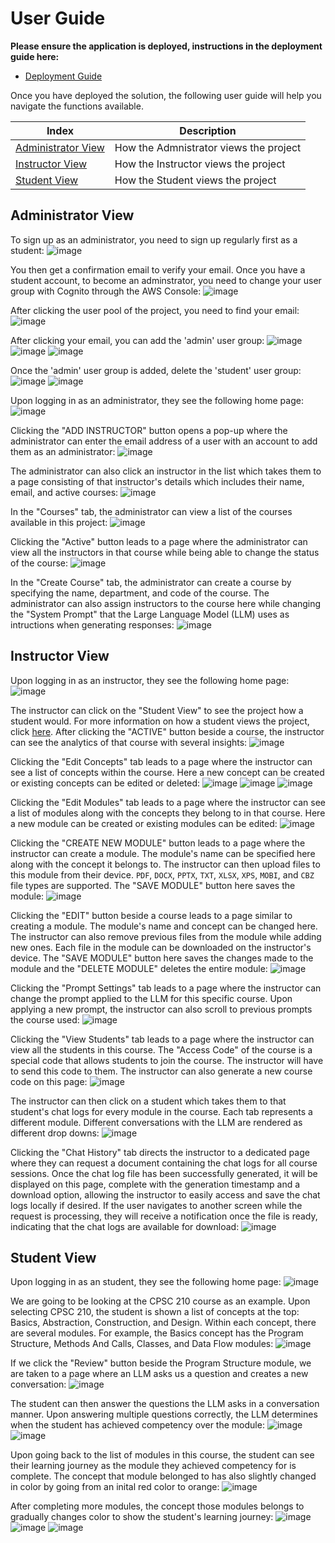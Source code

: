 # User Guide

**Please ensure the application is deployed, instructions in the deployment guide here:**
- [Deployment Guide](./deploymentGuide.md)

Once you have deployed the solution, the following user guide will help you navigate the functions available.

| Index    | Description |
| -------- | ------- |
| [Administrator View](#admin-view)  | How the Admnistrator views the project | 
| [Instructor View](#instructor-view)  | How the Instructor views the project |
| [Student View](#student-view)  | How the Student views the project |

## Administrator View
To sign up as an administrator, you need to sign up regularly first as a student:
![image](./images/create-account.png)

You then get a confirmation email to verify your email. Once you have a student account, to become an adminstrator, you need to change your user group with Cognito through the AWS Console:
![image](./images/user-pool.png)

After clicking the user pool of the project, you need to find your email:
![image](./images/users.png)

After clicking your email, you can add the 'admin' user group:
![image](./images/add-user-group.png)
![image](./images/select-admin.png)
![image](./images/admin-added.png)

Once the 'admin' user group is added, delete the 'student' user group:
![image](./images/delete-student.png)
![image](./images/only-admin.png)

Upon logging in as an administrator, they see the following home page:
![image](./images/admin-home-page.png)

Clicking the "ADD INSTRUCTOR" button opens a pop-up where the administrator can enter the email address of a user with an account to add them as an administrator:
![image](./images/admin-add-instructor.png)

The administrator can also click an instructor in the list which takes them to a page consisting of that instructor's details which includes their name, email, and active courses:
![image](./images/admin-instructor-details.png)

In the "Courses" tab, the administrator can view a list of the courses available in this project:
![image](./images/admin-courses.png)

Clicking the "Active" button leads to a page where the administrator can view all the instructors in that course while being able to change the status of the course:
![image](./images/admin-active.png)

In the "Create Course" tab, the administrator can create a course by specifying the name, department, and code of the course. The administrator can also assign instructors to the course here while changing the "System Prompt" that the Large Language Model (LLM) uses as intructions when generating responses:
![image](./images/admin-create-course.png)

## Instructor View
Upon logging in as an instructor, they see the following home page:
![image](./images/instructor-home-page.png)

The instructor can click on the "Student View" to see the project how a student would. For more information on how a student views the project, click [here](#student-view). After clicking the "ACTIVE" button beside a course, the instructor can see the analytics of that course with several insights:
![image](./images/instructor-analytics.png)

Clicking the "Edit Concepts" tab leads to a page where the instructor can see a list of concepts within the course. Here a new concept can be created or existing concepts can be edited or deleted:
![image](./images/instructor-edit-concept.png)
![image](./images/instructor-create-concept.png)
![image](./images/instructor-change-concept.png)

Clicking the "Edit Modules" tab leads to a page where the instructor can see a list of modules along with the concepts they belong to in that course. Here a new module can be created or existing modules can be edited:
![image](./images/instructor-edit-modules.png)

Clicking the "CREATE NEW MODULE" button leads to a page where the instructor can create a module. The module's name can be specified here along with the concept it belongs to. The instructor can then upload files to this module from their device. `PDF`, `DOCX`, `PPTX`, `TXT`, `XLSX`, `XPS`, `MOBI`, and `CBZ` file types are supported. The "SAVE MODULE" button here saves the module:
![image](./images/instructor-create-module.png)

Clicking the "EDIT" button beside a course leads to a page similar to creating a module. The module's name and concept can be changed here. The instructor can also remove previous files from the module while adding new ones. Each file in the module can be downloaded on the instructor's device. The "SAVE MODULE" button here saves the changes made to the module and the "DELETE MODULE" deletes the entire module:
![image](./images/instructor-edit-module.png)

Clicking the "Prompt Settings" tab leads to a page where the instructor can change the prompt applied to the LLM for this specific course. Upon applying a new prompt, the instructor can also scroll to previous prompts the course used:
![image](./images/instructor-prompt-settings.png)

Clicking the "View Students" tab leads to a page where the instructor can view all the students in this course. The "Access Code" of the course is a special code that allows students to join the course. The instructor will have to send this code to them. The instructor can also generate a new course code on this page:
![image](./images/instructor-view-students.png)

The instructor can then click on a student which takes them to that student's chat logs for every module in the course. Each tab represents a different module. Different conversations with the LLM are rendered as different drop downs:
![image](./images/instructor-view-student-logs.png)



Clicking the "Chat History" tab directs the instructor to a dedicated page where they can request a document containing the chat logs for all course sessions. Once the chat log file has been successfully generated, it will be displayed on this page, complete with the generation timestamp and a download option, allowing the instructor to easily access and save the chat logs locally if desired. If the user navigates to another screen while the request is processing, they will receive a notification once the file is ready, indicating that the chat logs are available for download:
![image](./images/instructor-chat-history.png)


## Student View
Upon logging in as an student, they see the following home page:
![image](./images/student-home-page.png)

We are going to be looking at the CPSC 210 course as an example. Upon selecting CPSC 210, the student is shown a list of concepts at the top: Basics, Abstraction, Construction, and Design. Within each concept, there are several modules. For example, the Basics concept has the Program Structure, Methods And Calls, Classes, and Data Flow modules:
![image](./images/student-modules.png)

If we click the "Review" button beside the Program Structure module, we are taken to a page where an LLM asks us a question and creates a new conversation:
![image](./images/student-new-conversation.png)

The student can then answer the questions the LLM asks in a conversation manner. Upon answering multiple questions correctly, the LLM determines when the student has achieved competency over the module:
![image](./images/student-conversation-1.png)
![image](./images/student-conversation-2.png)

Upon going back to the list of modules in this course, the student can see their learning journey as the module they achieved competency for is complete. The concept that module belonged to has also slightly changed in color by going from an inital red color to orange:
![image](./images/student-complete-module.png)

After completing more modules, the concept those modules belongs to gradually changes color to show the student's learning journey:
![image](./images/student-complete-module-1.png)
![image](./images/student-complete-module-2.png)
![image](./images/student-complete-module-3.png)
